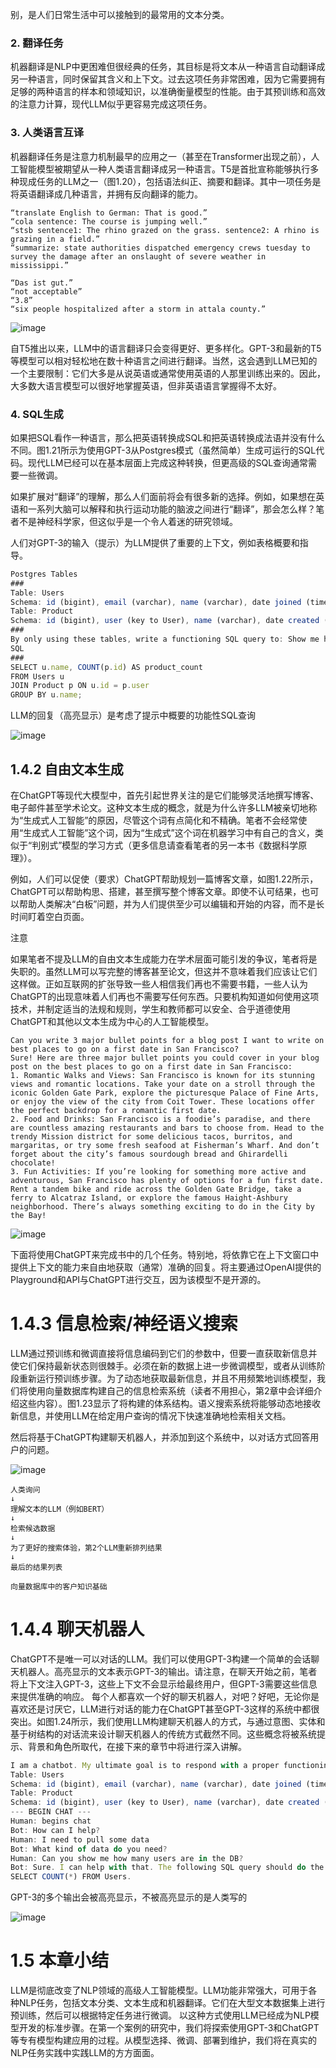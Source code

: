 别，是人们日常生活中可以接触到的最常用的文本分类。
### 2. 翻译任务
机器翻译是NLP中更困难但很经典的任务，其目标是将文本从一种语言自动翻译成另一种语言，同时保留其含义和上下文。过去这项任务非常困难，因为它需要拥有足够的两种语言的样本和领域知识，以准确衡量模型的性能。由于其预训练和高效的注意力计算，现代LLM似乎更容易完成这项任务。
### 3. 人类语言互译
机器翻译任务是注意力机制最早的应用之一（甚至在Transformer出现之前），人工智能模型被期望从一种人类语言翻译成另一种语言。T5是首批宣称能够执行多种现成任务的LLM之一（图1.20），包括语法纠正、摘要和翻译。其中一项任务是将英语翻译成几种语言，并拥有反向翻译的能力。

```
“translate English to German: That is good.”
“cola sentence: The course is jumping well.”
“stsb sentence1: The rhino grazed on the grass. sentence2: A rhino is grazing in a field.”
“summarize: state authorities dispatched emergency crews tuesday to survey the damage after an onslaught of severe weather in mississippi.”

“Das ist gut.”
“not acceptable”
“3.8”
“six people hospitalized after a storm in attala county.”
```

![image](https://github.com/user-attachments/assets/efca86cb-7003-4146-a2c1-aa87dc6fd855)


自T5推出以来，LLM中的语言翻译只会变得更好、更多样化。GPT-3和最新的T5等模型可以相对轻松地在数十种语言之间进行翻译。当然，这会遇到LLM已知的一个主要限制：它们大多是从说英语或通常使用英语的人那里训练出来的。因此，大多数大语言模型可以很好地掌握英语，但非英语语言掌握得不太好。
### 4. SQL生成
如果把SQL看作一种语言，那么把英语转换成SQL和把英语转换成法语并没有什么不同。图1.21所示为使用GPT-3从Postgres模式（虽然简单）生成可运行的SQL代码。现代LLM已经可以在基本层面上完成这种转换，但更高级的SQL查询通常需要一些微调。


如果扩展对“翻译”的理解，那么人们面前将会有很多新的选择。例如，如果想在英语和一系列大脑可以解释和执行运动功能的脑波之间进行“翻译”，那会怎么样？笔者不是神经科学家，但这似乎是一个令人着迷的研究领域。

人们对GPT-3的输入（提示）为LLM提供了重要的上下文，例如表格概要和指导。
```js
Postgres Tables
###
Table: Users
Schema: id (bigint), email (varchar), name (varchar), date joined (timestamp)
Table: Product
Schema: id (bigint), user (key to User), name (varchar), date created (timestamp)
###
By only using these tables, write a functioning SQL query to: Show me how many products each user is using
SQL
###
SELECT u.name, COUNT(p.id) AS product_count
FROM Users u
JOIN Product p ON u.id = p.user
GROUP BY u.name;
```
LLM的回复（高亮显示）是考虑了提示中概要的功能性SQL查询

![image](https://github.com/user-attachments/assets/6bfc4ea5-ba0e-47ea-a0d6-97d21ac4c099)


## 1.4.2 自由文本生成

在ChatGPT等现代大模型中，首先引起世界关注的是它们能够灵活地撰写博客、电子邮件甚至学术论文。这种文本生成的概念，就是为什么许多LLM被亲切地称为“生成式人工智能”的原因，尽管这个词有点简化和不精确。笔者不会经常使用“生成式人工智能”这个词，因为“生成式”这个词在机器学习中有自己的含义，类似于“判别式”模型的学习方式（更多信息请查看笔者的另一本书《数据科学原理》）。

例如，人们可以促使（要求）ChatGPT帮助规划一篇博客文章，如图1.22所示，ChatGPT可以帮助构思、搭建，甚至撰写整个博客文章。即使不认可结果，也可以帮助人类解决“白板”问题，并为人们提供至少可以编辑和开始的内容，而不是长时间盯着空白页面。

注意

如果笔者不提及LLM的自由文本生成能力在学术层面可能引发的争议，笔者将是失职的。虽然LLM可以写完整的博客甚至论文，但这并不意味着我们应该让它们这样做。正如互联网的扩张导致一些人相信我们再也不需要书籍，一些人认为ChatGPT的出现意味着人们再也不需要写任何东西。只要机构知道如何使用这项技术，并制定适当的法规和规则，学生和教师都可以安全、合乎道德使用ChatGPT和其他以文本生成为中心的人工智能模型。

```
Can you write 3 major bullet points for a blog post I want to write on best places to go on a first date in San Francisco?
Sure! Here are three major bullet points you could cover in your blog post on the best places to go on a first date in San Francisco:
1. Romantic Walks and Views: San Francisco is known for its stunning views and romantic locations. Take your date on a stroll through the iconic Golden Gate Park, explore the picturesque Palace of Fine Arts, or enjoy the view of the city from Coit Tower. These locations offer the perfect backdrop for a romantic first date.
2. Food and Drinks: San Francisco is a foodie’s paradise, and there are countless amazing restaurants and bars to choose from. Head to the trendy Mission district for some delicious tacos, burritos, and margaritas, or try some fresh seafood at Fisherman’s Wharf. And don’t forget about the city’s famous sourdough bread and Ghirardelli chocolate!
3. Fun Activities: If you’re looking for something more active and adventurous, San Francisco has plenty of options for a fun first date. Rent a tandem bike and ride across the Golden Gate Bridge, take a ferry to Alcatraz Island, or explore the famous Haight-Ashbury neighborhood. There’s always something exciting to do in the City by the Bay!
```
![image](https://github.com/user-attachments/assets/5dd03cf6-fe0b-49fb-993c-533ff02de1ba)


下面将使用ChatGPT来完成书中的几个任务。特别地，将依靠它在上下文窗口中提供上下文的能力来自由地获取（通常）准确的回复。将主要通过OpenAI提供的Playground和API与ChatGPT进行交互，因为该模型不是开源的。

# 1.4.3 信息检索/神经语义搜索
LLM通过预训练和微调直接将信息编码到它们的参数中，但要一直获取新信息并使它们保持最新状态则很棘手。必须在新的数据上进一步微调模型，或者从训练阶段重新运行预训练步骤。为了动态地获取最新信息，并且不用频繁地训练模型，我们将使用向量数据库构建自己的信息检索系统（读者不用担心，第2章中会详细介绍这些内容）。图1.23显示了将构建的体系结构。语义搜索系统将能够动态地接收新信息，并使用LLM在给定用户查询的情况下快速准确地检索相关文档。

然后将基于ChatGPT构建聊天机器人，并添加到这个系统中，以对话方式回答用户的问题。

![image](https://github.com/user-attachments/assets/cd8bd41b-a128-4142-ad9e-50de0e76ec69)

```
人类询问
↓
理解文本的LLM（例如BERT）
↓
检索候选数据
↓
为了更好的搜索体验，第2个LLM重新排列结果
↓
最后的结果列表

向量数据库中的客户知识基础
```
# 1.4.4 聊天机器人
ChatGPT不是唯一可以对话的LLM。我们可以使用GPT-3构建一个简单的会话聊天机器人。高亮显示的文本表示GPT-3的输出。请注意，在聊天开始之前，笔者将上下文注入GPT-3，这些上下文不会显示给最终用户，但GPT-3需要这些信息来提供准确的响应。
每个人都喜欢一个好的聊天机器人，对吧？好吧，无论你是喜欢还是讨厌它，LLM进行对话的能力在ChatGPT甚至GPT-3这样的系统中都很突出。如图1.24所示，我们使用LLM构建聊天机器人的方式，与通过意图、实体和基于树结构的对话流来设计聊天机器人的传统方式截然不同。这些概念将被系统提示、背景和角色所取代，在接下来的章节中将进行深入讲解。

```js
I am a chatbot. My ultimate goal is to respond with a proper functioning SQL query to pull the data that the human asked for. Only use the following tables:
Table: Users
Schema: id (bigint), email (varchar), name (varchar), date joined (timestamp)
Table: Product
Schema: id (bigint), user (key to User), name (varchar), date created (timestamp)
--- BEGIN CHAT ---
Human: begins chat
Bot: How can I help?
Human: I need to pull some data
Bot: What kind of data do you need?
Human: Can you show me how many users are in the DB?
Bot: Sure. I can help with that. The following SQL query should do the trick:
SELECT COUNT(*) FROM Users.
```
GPT-3的多个输出会被高亮显示，不被高亮显示的是人类写的

![image](https://github.com/user-attachments/assets/92683f24-985b-4eba-acbb-33800c00e8fd)


# 1.5 本章小结
LLM是彻底改变了NLP领域的高级人工智能模型。LLM功能非常强大，可用于各种NLP任务，包括文本分类、文本生成和机器翻译。它们在大型文本数据集上进行预训练，然后可以根据特定任务进行微调。
以这种方式使用LLM已经成为NLP模型开发的标准步骤。在第一个案例的研究中，我们将探索使用GPT-3和ChatGPT等专有模型构建应用的过程。从模型选择、微调、部署到维护，我们将在真实的NLP任务实践中实践LLM的方方面面。 

